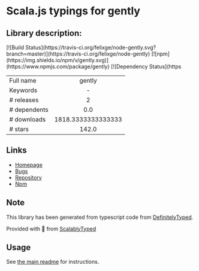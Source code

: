 
# Scala.js typings for gently


## Library description:
<!-- badges/ --> [![Build Status](https://travis-ci.org/felixge/node-gently.svg?branch=master)](https://travis-ci.org/felixge/node-gently) [![npm](https://img.shields.io/npm/v/gently.svg)](https://www.npmjs.com/package/gently)  [![Dependency Status](https

|                    |                 |
| ------------------ | :-------------: |
| Full name          | gently |
| Keywords           | - |
| # releases         | 2 |
| # dependents       | 0.0 |
| # downloads        | 1818.3333333333333 |
| # stars            | 142.0 |

## Links
- [Homepage](https://github.com/felixge/node-gently#readme)
- [Bugs](https://github.com/felixge/node-gently/issues)
- [Repository](https://github.com/felixge/node-gently)
- [Npm](https://www.npmjs.com/package/gently)
    


## Note
This library has been generated from typescript code from [DefinitelyTyped](https://definitelytyped.org).

Provided with :purple_heart: from [ScalablyTyped](https://github.com/oyvindberg/ScalablyTyped)

## Usage
See [the main readme](../../readme.md) for instructions.


